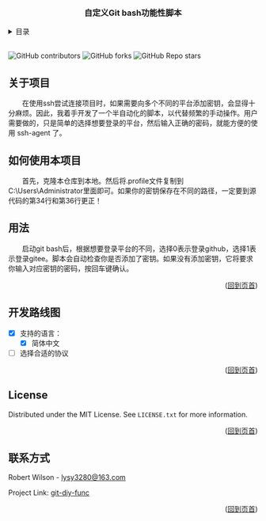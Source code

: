 <!--推荐网站：https:shields.io-->
<a id="readme-top"></a>

<!-- PROJECT LOGO -->
<br />
<h3 align="center">自定义Git bash功能性脚本</h3>


<!-- TABLE OF CONTENTS -->
<details>
  <summary>目录</summary>
  <ol>
    <li>
      <a href="#about-the-project">关于项目</a>
    </li>
    <li>
      <a href="#getting-started">如何使用本项目</a>
    </li>
    <li><a href="#usage">用法</a></li>
    <li><a href="#roadmap">Roadmap</a></li>
    <li><a href="#contributing">Contributing</a></li>
    <li><a href="#license">License</a></li>
    <li><a href="#contact">Contact</a></li>
    <li><a href="#acknowledgments">Acknowledgments</a></li>
  </ol>
</details>
<br/>


<!-- PROJECT SHIELDS -->
![GitHub contributors](https://img.shields.io/github/contributors/rainsdm/git-diy-func?color=green)
![GitHub forks](https://img.shields.io/github/forks/rainsdm/git-diy-func?style=flat)
![GitHub Repo stars](https://img.shields.io/github/stars/rainsdm/git-diy-func?style=flat)


<!-- ABOUT THE PROJECT -->
## 关于项目

&emsp;&emsp;在使用ssh尝试连接项目时，如果需要向多个不同的平台添加密钥，会显得十分麻烦。因此，我着手开发了一个半自动化的脚本，以代替频繁的手动操作。用户需要做的，只是简单的选择想要登录的平台，然后输入正确的密码，就能方便的使用 ssh-agent 了。


<!-- GETTING STARTED -->
## 如何使用本项目

&emsp;&emsp;首先，克隆本仓库到本地。然后将.profile文件复制到C:\Users\Administrator里面即可。如果你的密钥保存在不同的路径，一定要到源代码的第34行和第36行更正！


<!-- USAGE EXAMPLES -->
## 用法

&emsp;&emsp;启动git bash后，根据想要登录平台的不同，选择0表示登录github，选择1表示登录gitee。脚本会自动检查你是否添加了密钥。如果没有添加密钥，它将要求你输入对应密钥的密码，按回车键确认。

<p align="right">(<a href="#readme-top">回到页首</a>)</p>



<!-- ROADMAP -->
## 开发路线图

- [x] 支持的语言：
    - [x] 简体中文
- [ ] 选择合适的协议

<p align="right">(<a href="#readme-top">回到页首</a>)</p>


<!-- LICENSE -->
## License

Distributed under the MIT License. See `LICENSE.txt` for more information.

<p align="right">(<a href="#readme-top">回到页首</a>)</p>



<!-- CONTACT -->
## 联系方式

Robert Wilson - lysy3280@163.com

Project Link: [git-diy-func](https://github.com/rainsdm/git-diy-func)

<p align="right">(<a href="#readme-top">回到页首</a>)</p>

